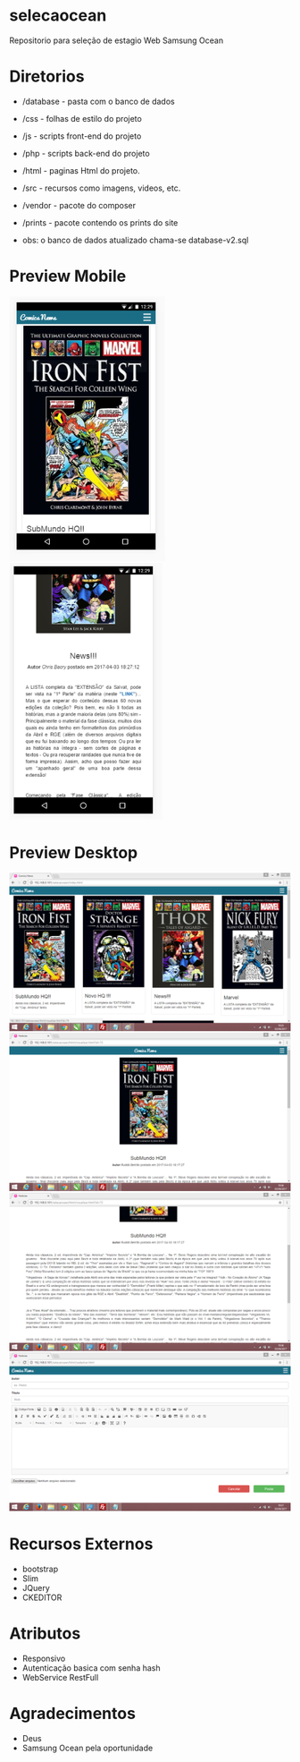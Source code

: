 # selecaocean
Repositorio para seleção de estagio Web Samsung Ocean

# Diretorios

* /database - pasta com o banco de dados
* /css - folhas de estilo do projeto
* /js - scripts front-end do projeto
* /php - scripts back-end do projeto
* /html - paginas Html do projeto.
* /src - recursos como imagens, videos, etc.
* /vendor - pacote do composer
* /prints - pacote contendo os prints do site

* obs: o banco de dados atualizado chama-se database-v2.sql

# Preview Mobile
![Mobile 01](https://raw.githubusercontent.com/rudda/selecaocean/master/prints/m-01.PNG)
![Mobile 01](https://raw.githubusercontent.com/rudda/selecaocean/master/prints/m-02.PNG)


# Preview Desktop
![Mobile 01](https://raw.githubusercontent.com/rudda/selecaocean/master/prints/01.PNG)
![Mobile 01](https://raw.githubusercontent.com/rudda/selecaocean/master/prints/02.PNG)
![Mobile 01](https://raw.githubusercontent.com/rudda/selecaocean/master/prints/03.PNG)
![Mobile 01](https://raw.githubusercontent.com/rudda/selecaocean/master/prints/04.PNG)




# Recursos Externos

* bootstrap
* Slim
* JQuery
* CKEDITOR

# Atributos

* Responsivo
* Autenticação basica com senha hash
* WebService RestFull


# Agradecimentos
* Deus
* Samsung Ocean pela oportunidade

